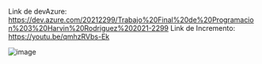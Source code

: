 Link de devAzure: https://dev.azure.com/20212299/Trabajo%20Final%20de%20Programacion%203%20Harvin%20Rodriguez%202021-2299
Link de Incremento: https://youtu.be/qmhzRVbs-Ek


![image](https://github.com/user-attachments/assets/42b56f3d-637f-4314-bc3d-4bfcae47bee7)

